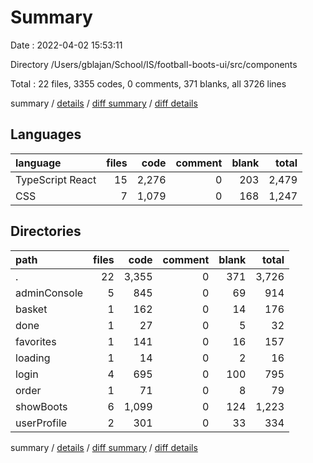 # Summary

Date : 2022-04-02 15:53:11

Directory /Users/gblajan/School/IS/football-boots-ui/src/components

Total : 22 files,  3355 codes, 0 comments, 371 blanks, all 3726 lines

summary / [details](details.md) / [diff summary](diff.md) / [diff details](diff-details.md)

## Languages
| language | files | code | comment | blank | total |
| :--- | ---: | ---: | ---: | ---: | ---: |
| TypeScript React | 15 | 2,276 | 0 | 203 | 2,479 |
| CSS | 7 | 1,079 | 0 | 168 | 1,247 |

## Directories
| path | files | code | comment | blank | total |
| :--- | ---: | ---: | ---: | ---: | ---: |
| . | 22 | 3,355 | 0 | 371 | 3,726 |
| adminConsole | 5 | 845 | 0 | 69 | 914 |
| basket | 1 | 162 | 0 | 14 | 176 |
| done | 1 | 27 | 0 | 5 | 32 |
| favorites | 1 | 141 | 0 | 16 | 157 |
| loading | 1 | 14 | 0 | 2 | 16 |
| login | 4 | 695 | 0 | 100 | 795 |
| order | 1 | 71 | 0 | 8 | 79 |
| showBoots | 6 | 1,099 | 0 | 124 | 1,223 |
| userProfile | 2 | 301 | 0 | 33 | 334 |

summary / [details](details.md) / [diff summary](diff.md) / [diff details](diff-details.md)